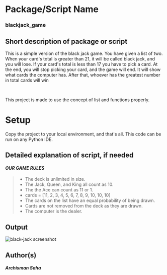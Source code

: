# Package/Script Name
### **blackjack_game**
## Short description of package or script

<p>This is a simple version of the black jack game. You have given a list of two. When your card's total is greater than 21, it will be called black jack, and you will lose. If your card's total is less than 17 you have to pick a card. At the end, you will stop picking your card, and the game will end. It will show what cards the computer has. After that, whoever has the greatest number in total cards will win</p> </br>

<p> This project is made to use the concept of list and functions properly.</p>

# Setup
Copy the project to your local environment, and that's all. This code can be run on any Python IDE.
## Detailed explanation of script, if needed

 #### _**OUR GAME RULES**_
 ><ul> 
 ><li> The deck is unlimited in size. </li>
 ><li> The Jack, Queen, and King all count as 10.</li>
 ><li> The the Ace can count as 11 or 1.</li>
 ><li> cards = [11, 2, 3, 4, 5, 6, 7, 8, 9, 10, 10, 10] </li>
 ><li> The cards on the list have an equal probability of being drawn.</li>
 ><li> Cards are not removed from the deck as they are drawn.</li>
 ><li> The computer is the dealer.</li>
</ul>



## Output

![black-jack screenshot](https://github.com/prathimacode-hub/Awesome_Python_Scripts/blob/454a24fe369dacdaf32353230621b134f616bd98/PyGamesScripts/Black%20Jack%20Game/image/black_jack.PNG)


## Author(s)
##### _Archisman Saha_

